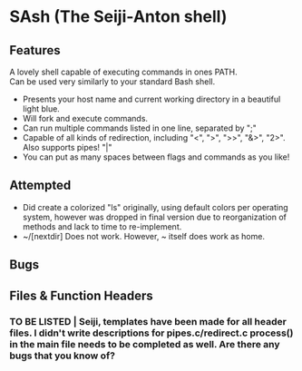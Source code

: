 # SAsh (The Seiji-Anton shell)

## Features

A lovely shell capable of executing commands in ones PATH.  
Can be used very similarly to your standard Bash shell.  
* Presents your host name and current working directory in a beautiful light blue.
* Will fork and execute commands.
* Can run multiple commands listed in one line, separated by ";"
* Capable of all kinds of redirection, including "<", ">", ">>", "&>", "2>". Also supports pipes! "|"
* You can put as many spaces between flags and commands as you like!

## Attempted
* Did create a colorized "ls" originally, using default colors per operating system, however was dropped in final version due to reorganization of methods and lack to time to re-implement.
* ~/[nextdir] Does not work. However, ~ itself does work as home.

## Bugs

## Files & Function Headers
### TO BE LISTED | Seiji, templates have been made for all header files. I didn't write descriptions for pipes.c/redirect.c process() in the main file needs to be completed as well. Are there any bugs that you know of?
